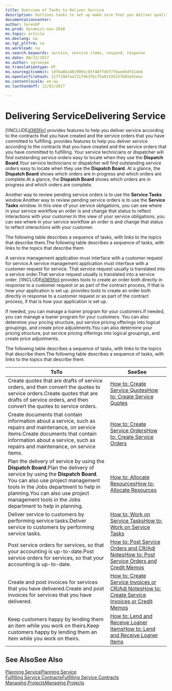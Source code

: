 ```yaml
---
title: Overview of Tasks to Deliver Service
description: Outlines tasks to set up make sure that you deliver quality service and live up to agreements with customers.
documentationcenter: 
author: SorenGP
ms.prod: dynamics-nav-2018
ms.topic: article
ms.devlang: na
ms.tgt_pltfrm: na
ms.workload: na
ms.search.keywords: service, service items, respond, response
ms.date: 08/23/2017
ms.author: sgroespe
ms.translationtype: HT
ms.sourcegitcommit: 1dfba8b14019991c95f40ffd5f7fbaed5df414eb
ms.openlocfilehash: 217f19bfaa721f463f6cf5a81f28337b014d1eec
ms.contentlocale: en-au
ms.lasthandoff: 12/01/2017

---
```

# <a name="delivering-service"></a><span data-ttu-id="d6bf1-103">Delivering Service</span><span class="sxs-lookup"><span data-stu-id="d6bf1-103">Delivering Service</span></span>
[!INCLUDE[d365fin](includes/d365fin_md.md)]<span data-ttu-id="d6bf1-104"> provides features to help you deliver service according to the contracts that you have created and the service orders that you have committed to fulfilling.</span><span class="sxs-lookup"><span data-stu-id="d6bf1-104"> provides features to help you deliver service according to the contracts that you have created and the service orders that you have committed to fulfilling.</span></span> <span data-ttu-id="d6bf1-105">Your service technicians or dispatcher will find outstanding service orders easy to locate when they use the **Dispatch Board**.</span><span class="sxs-lookup"><span data-stu-id="d6bf1-105">Your service technicians or dispatcher will find outstanding service orders easy to locate when they use the **Dispatch Board**.</span></span> <span data-ttu-id="d6bf1-106">At a glance, the **Dispatch Board** shows which orders are in progress and which orders are complete.</span><span class="sxs-lookup"><span data-stu-id="d6bf1-106">At a glance, the **Dispatch Board** shows which orders are in progress and which orders are complete.</span></span>  
  
<span data-ttu-id="d6bf1-107">Another way to review pending service orders is to use the **Service Tasks** window.</span><span class="sxs-lookup"><span data-stu-id="d6bf1-107">Another way to review pending service orders is to use the **Service Tasks** window.</span></span> <span data-ttu-id="d6bf1-108">In this view of your service obligations, you can see where in your service workflow an order is and change that status to reflect interactions with your customer.</span><span class="sxs-lookup"><span data-stu-id="d6bf1-108">In this view of your service obligations, you can see where in your service workflow an order is and change that status to reflect interactions with your customer.</span></span>  
  
<span data-ttu-id="d6bf1-109">The following table describes a sequence of tasks, with links to the topics that describe them.</span><span class="sxs-lookup"><span data-stu-id="d6bf1-109">The following table describes a sequence of tasks, with links to the topics that describe them.</span></span>   

<span data-ttu-id="d6bf1-110">A service management application must interface with a customer request for service.</span><span class="sxs-lookup"><span data-stu-id="d6bf1-110">A service management application must interface with a customer request for service.</span></span> <span data-ttu-id="d6bf1-111">That service request usually is translated into a service order.</span><span class="sxs-lookup"><span data-stu-id="d6bf1-111">That service request usually is translated into a service order.</span></span> [!INCLUDE[d365fin](includes/d365fin_md.md)]<span data-ttu-id="d6bf1-112"> provides tools to create an order both directly in response to a customer request or as part of the contract process, if that is how your application is set up.</span><span class="sxs-lookup"><span data-stu-id="d6bf1-112"> provides tools to create an order both directly in response to a customer request or as part of the contract process, if that is how your application is set up.</span></span>  
  
<span data-ttu-id="d6bf1-113">If needed, you can manage a loaner program for your customers.</span><span class="sxs-lookup"><span data-stu-id="d6bf1-113">If needed, you can manage a loaner program for your customers.</span></span> <span data-ttu-id="d6bf1-114">You can also determine your pricing structure, put service pricing offerings into logical groupings, and create price adjustments.</span><span class="sxs-lookup"><span data-stu-id="d6bf1-114">You can also determine your pricing structure, put service pricing offerings into logical groupings, and create price adjustments.</span></span>  
  
<span data-ttu-id="d6bf1-115">The following table describes a sequence of tasks, with links to the topics that describe them.</span><span class="sxs-lookup"><span data-stu-id="d6bf1-115">The following table describes a sequence of tasks, with links to the topics that describe them.</span></span>   
  
|<span data-ttu-id="d6bf1-116">**To**</span><span class="sxs-lookup"><span data-stu-id="d6bf1-116">**To**</span></span>|<span data-ttu-id="d6bf1-117">**See**</span><span class="sxs-lookup"><span data-stu-id="d6bf1-117">**See**</span></span>|  
|------------|-------------|  
|<span data-ttu-id="d6bf1-118">Create quotes that are drafts of service orders, and then convert the quotes to service orders.</span><span class="sxs-lookup"><span data-stu-id="d6bf1-118">Create quotes that are drafts of service orders, and then convert the quotes to service orders.</span></span>|[<span data-ttu-id="d6bf1-119">How to: Create Service Quotes</span><span class="sxs-lookup"><span data-stu-id="d6bf1-119">How to: Create Service Quotes</span></span>](service-how-to-create-service-quotes.md)|
|<span data-ttu-id="d6bf1-120">Create documents that contain information about a service, such as repairs and maintenance, on service items.</span><span class="sxs-lookup"><span data-stu-id="d6bf1-120">Create documents that contain information about a service, such as repairs and maintenance, on service items.</span></span>|[<span data-ttu-id="d6bf1-121">How to: Create Service Orders</span><span class="sxs-lookup"><span data-stu-id="d6bf1-121">How to: Create Service Orders</span></span>](service-how-to-create-service-orders.md)|
|<span data-ttu-id="d6bf1-122">Plan the delivery of service by using the **Dispatch Board**.</span><span class="sxs-lookup"><span data-stu-id="d6bf1-122">Plan the delivery of service by using the **Dispatch Board**.</span></span> <span data-ttu-id="d6bf1-123">You can also use project management tools in the Jobs department to help in planning.</span><span class="sxs-lookup"><span data-stu-id="d6bf1-123">You can also use project management tools in the Jobs department to help in planning.</span></span>|[<span data-ttu-id="d6bf1-124">How to: Allocate Resources</span><span class="sxs-lookup"><span data-stu-id="d6bf1-124">How to: Allocate Resources</span></span>](service-how-to-allocate-resources.md)|  
|<span data-ttu-id="d6bf1-125">Deliver service to customers by performing service tasks.</span><span class="sxs-lookup"><span data-stu-id="d6bf1-125">Deliver service to customers by performing service tasks.</span></span>|[<span data-ttu-id="d6bf1-126">How to: Work on Service Tasks</span><span class="sxs-lookup"><span data-stu-id="d6bf1-126">How to: Work on Service Tasks</span></span>](service-how-to-work-on-service-tasks.md)|  
|<span data-ttu-id="d6bf1-127">Post service orders for services, so that your accounting is up-to-date.</span><span class="sxs-lookup"><span data-stu-id="d6bf1-127">Post service orders for services, so that your accounting is up-to-date.</span></span>|[<span data-ttu-id="d6bf1-128">How to: Post Service Orders and CR/Adj Notes</span><span class="sxs-lookup"><span data-stu-id="d6bf1-128">How to: Post Service Orders and Credit Memos</span></span>](service-how-to-post-service-orders.md)|  
|<span data-ttu-id="d6bf1-129">Create and post invoices for services that you have delivered.</span><span class="sxs-lookup"><span data-stu-id="d6bf1-129">Create and post invoices for services that you have delivered.</span></span>|[<span data-ttu-id="d6bf1-130">How to: Create Service Invoices or CR/Adj Notes</span><span class="sxs-lookup"><span data-stu-id="d6bf1-130">How to: Create Service Invoices or Credit Memos</span></span>](service-how-create-invoices.md)|  
|<span data-ttu-id="d6bf1-131">Keep customers happy by lending them an item while you work on theirs.</span><span class="sxs-lookup"><span data-stu-id="d6bf1-131">Keep customers happy by lending them an item while you work on theirs.</span></span>| [<span data-ttu-id="d6bf1-132">How to: Lend and Receive Loaner Items</span><span class="sxs-lookup"><span data-stu-id="d6bf1-132">How to: Lend and Receive Loaner Items</span></span>](service-how-to-lend-receive-loaners.md)|
  
## <a name="see-also"></a><span data-ttu-id="d6bf1-133">See Also</span><span class="sxs-lookup"><span data-stu-id="d6bf1-133">See Also</span></span>  
[<span data-ttu-id="d6bf1-134">Planning Service</span><span class="sxs-lookup"><span data-stu-id="d6bf1-134">Planning Service</span></span>](service-plan-service.md)  
[<span data-ttu-id="d6bf1-135">Fulfilling Service Contracts</span><span class="sxs-lookup"><span data-stu-id="d6bf1-135">Fulfilling Service Contracts</span></span>](service-fulfill-service-contracts.md)  
[<span data-ttu-id="d6bf1-136">Managing Projects</span><span class="sxs-lookup"><span data-stu-id="d6bf1-136">Managing Projects</span></span>](projects-manage-projects.md)  

